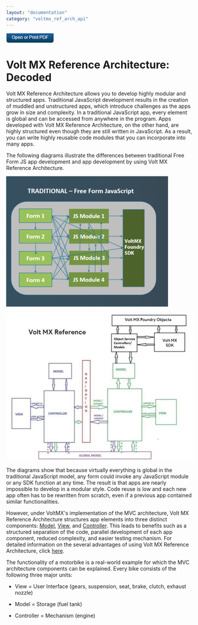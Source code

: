 ```yaml
---
layout: "documentation"
category: "voltmx_ref_arch_api"
---
```

                         

[![](Resources/Images/pdf.png)](http://docs.voltmx.com/9_x_PDFs/iris/voltmx_ref_arch_ap_internali.pdf)


Volt MX  Reference Architecture: Decoded
=======================================

Volt MX  Reference Architecture allows you to develop highly modular and structured apps. Traditional JavaScript development results in the creation of muddled and unstructured apps, which introduce challenges as the apps grow in size and complexity. In a traditional JavaScript app, every element is global and can be accessed from anywhere in the program. Apps developed with Volt MX Reference Architecture, on the other hand, are highly structured even though they are still written in JavaScript. As a result, you can write highly reusable code modules that you can incorporate into many apps.

The following diagrams illustrate the differences between traditional Free Form JS app development and app development by using Volt MX Reference Architecture.

![](Resources/Images/FreeForm_vs_MVC_438x352.png)

![](Resources/Images/VoltMX_Reference_Architecture_Diagram_576x455.jpg)

The diagrams show that because virtually everything is global in the traditional JavaScript model, any form could invoke any JavaScript module or any SDK function at any time. The result is that apps are nearly impossible to develop in a modular style. Code reuse is low and each new app often has to be rewritten from scratch, even if a previous app contained similar functionalities.

However, under VoltMX's implementation of the MVC architecture, Volt MX Reference Architecture structures app elements into three distinct components: [Model](A_Deeper_Look_at_VoltMX_Reference_Architecture.html#models), [View](A_Deeper_Look_at_VoltMX_Reference_Architecture.html#views), and [Controller](A_Deeper_Look_at_VoltMX_Reference_Architecture.html#controllers). This leads to benefits such as a structured separation of the code, parallel development of each app component, reduced complexity, and easier testing mechanism. For detailed information on the several advantages of using Volt MX Reference Architecture, click [here](Advantages_of_Using_VoltMX_Reference_Architecture.html).

The functionality of a motorbike is a real-world example for which the MVC architecture components can be explained. Every bike consists of the following three major units:

*   View = User Interface (gears, suspension, seat, brake, clutch, exhaust nozzle)
    
*   Model = Storage (fuel tank)
    
*   Controller = Mechanism (engine)
